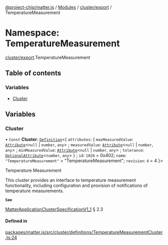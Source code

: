 [@project-chip/matter.js](../README.md) / [Modules](../modules.md) / [cluster/export](cluster_export.md) / TemperatureMeasurement

# Namespace: TemperatureMeasurement

[cluster/export](cluster_export.md).TemperatureMeasurement

## Table of contents

### Variables

- [Cluster](cluster_export.TemperatureMeasurement.md#cluster)

## Variables

### Cluster

• `Const` **Cluster**: [`Definition`](cluster_export.ClusterFactory.md#definition)<{ `attributes`: { `maxMeasuredValue`: [`Attribute`](cluster_export.md#attribute)<``null`` \| `number`, `any`\> ; `measuredValue`: [`Attribute`](cluster_export.md#attribute)<``null`` \| `number`, `any`\> ; `minMeasuredValue`: [`Attribute`](cluster_export.md#attribute)<``null`` \| `number`, `any`\> ; `tolerance`: [`OptionalAttribute`](cluster_export.md#optionalattribute)<`number`, `any`\>  } ; `id`: ``1026`` = 0x402; `name`: ``"TemperatureMeasurement"`` = "TemperatureMeasurement"; `revision`: ``4`` = 4 }\>

Temperature Measurement

This cluster provides an interface to temperature measurement functionality, including configuration and
provision of notifications of temperature measurements.

**`See`**

[MatterApplicationClusterSpecificationV1_1](../interfaces/spec_export.MatterApplicationClusterSpecificationV1_1.md) § 2.3

#### Defined in

[packages/matter.js/src/cluster/definitions/TemperatureMeasurementCluster.ts:24](https://github.com/project-chip/matter.js/blob/be83914/packages/matter.js/src/cluster/definitions/TemperatureMeasurementCluster.ts#L24)
